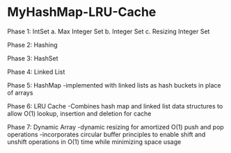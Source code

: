 # MyHashMap-LRU-Cache

Phase 1: IntSet
  a. Max Integer Set
  b. Integer Set
  c. Resizing Integer Set
  
Phase 2: Hashing

Phase 3: HashSet

Phase 4: Linked List

Phase 5: HashMap
  -implemented with linked lists as hash buckets in place of arrays
  
Phase 6: LRU Cache
  -Combines hash map and linked list data structures to allow O(1) lookup, insertion and deletion for cache
  
Phase 7: Dynamic Array
  -dynamic resizing for amortized O(1) push and pop operations
  -incorporates circular buffer principles to enable shift and unshift operations in O(1) time while minimizing space usage
